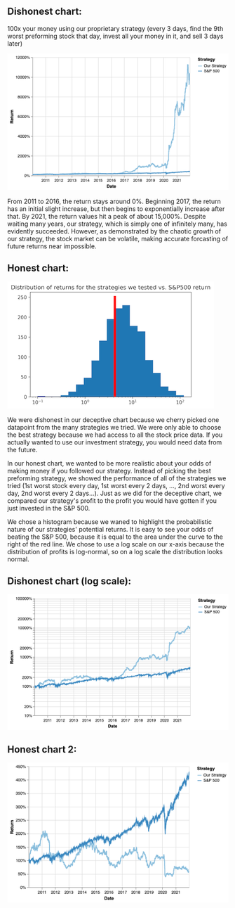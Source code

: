 ## Dishonest chart:
100x your money using our proprietary strategy (every 3 days, find the 9th worst preforming stock that day, invest all your money in it, and sell 3 days later)

![dishonest](dishonest.png)

From 2011 to 2016, the return stays around 0%. Beginning 2017, the return has an initial slight increase, but then begins to exponentially increase after that. By 2021, the return values hit a peak of about 15,000%. Despite waiting many years, our strategy, which is simply one of infinitely many, has evidently succeeded. However, as demonstrated by the chaotic growth of our strategy, the stock market can be volatile, making accurate forcasting of future returns near impossible.  

## Honest chart:
![honest 2](honest_hist.png)

We were dishonest in our deceptive chart because we cherry picked one datapoint from the many strategies we tried. We were only able to choose the best strategy because we had access to all the stock price data. If you actually wanted to use our investment strategy, you would need data from the future.

In our honest chart, we wanted to be more realistic about your odds of making money if you followed our strategy. Instead of picking the best preforming strategy, we showed the performance of all of the strategies we tried (1st worst stock every day, 1st worst every 2 days, ..., 2nd worst every day, 2nd worst every 2 days...). Just as we did for the deceptive chart, we compared our strategy's profit to the profit you would have gotten if you just invested in the S&P 500.

We chose a histogram because we waned to highlight the probabilistic nature of our strategies' potential returns. It is easy to see your odds of beating the S&P 500, because it is equal to the area under the curve to the right of the red line. We chose to use a log scale on our x-axis because the distribution of profits is log-normal, so on a log scale the distribution looks normal.

## Dishonest chart (log scale):
![dishonest_log](dishonest_log.png)

## Honest chart 2:
![honest](honest.png)

